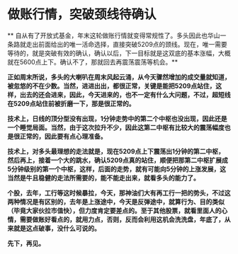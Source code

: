做账行情，突破颈线待确认
====



** 自从有了开放式基金，年末这轮做账行情就变得常规性了。多头因此也华山一条路就走出前面给出的唯一活命选择，直接突破5209点的颈线。现在，唯一需要等待的，就是突破有效的确认，确认以后，下一目标就是这双底的基本涨幅，大概就在5600点上下。确认不了，那就回去再震荡震荡等机会。**

**正如周末所说，多头的大喇叭在周末风起云涌，从今天骤然增加的成交量就知道，被忽悠的不在少数。当然，进进出出，都很正常，关键是能把5209点站住，这样，出去的还会进来，因此，今天进来的，也不一定有什么大问题，不过，超短线在5209点站住前被折磨一下，那是很正常的。**

**技术上，日线的顶分型没有出现，1分钟走势中的第二个中枢也没出现，因此还是一个睡觉局面。当然，由于这次拉升不少，因此这第二中枢有比较大的震荡幅度也是很正常的，因此要有点心理准备。**

**技术上，对多头最理想的走法就是，现在5209点上下震荡出1分钟的第二中枢，然后再上，接着一个大的跳水，确认5209点真的站住，顺便把那第二中枢扩展成5分钟级别的第一个中枢，这样，后面的走势，就有可能向5分钟的上涨发展，这当然是牛且稳健的走法所需要的，能不能走出来，就看多头的能力了。**

**个股，去年，工行等这时候暴拉，今天，那神油们大有再工行一把的势头，不过这两种情况是有区别的，去年是上涨途中，今天是反弹途中，就算行为、目的类似（毕竟大家伙拉市值快），但力度肯定要差点的。至于其他股票，就看里面人的心情，需要做账好看点的，就用力点，否则，反而会利用这机会洗洗盘，年底了，从来就是这点破事，没什么可说的。**

**先下，再见。**
